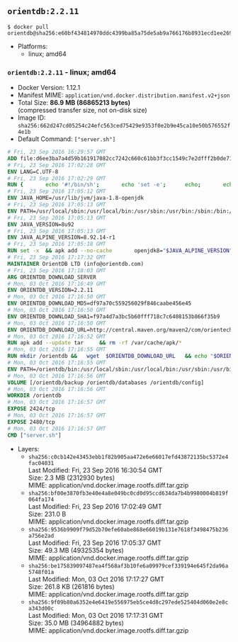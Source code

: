 ## `orientdb:2.2.11`

```console
$ docker pull orientdb@sha256:e60bf434814970ddc4399ba85a75de5ab9a766176b8931ecd1ee2693095912ad
```

-	Platforms:
	-	linux; amd64

### `orientdb:2.2.11` - linux; amd64

-	Docker Version: 1.12.1
-	Manifest MIME: `application/vnd.docker.distribution.manifest.v2+json`
-	Total Size: **86.9 MB (86865213 bytes)**  
	(compressed transfer size, not on-disk size)
-	Image ID: `sha256:662d247cd05254c24efc563ced75429e9353f0e2b9e45ca10e50b576552f4e1b`
-	Default Command: `["server.sh"]`

```dockerfile
# Fri, 23 Sep 2016 16:29:57 GMT
ADD file:d6ee3ba7a4d59b161917082cc7242c660c61bb3f3cc1549c7e2dfff2b0de7104 in / 
# Fri, 23 Sep 2016 17:02:28 GMT
ENV LANG=C.UTF-8
# Fri, 23 Sep 2016 17:02:29 GMT
RUN { 		echo '#!/bin/sh'; 		echo 'set -e'; 		echo; 		echo 'dirname "$(dirname "$(readlink -f "$(which javac || which java)")")"'; 	} > /usr/local/bin/docker-java-home 	&& chmod +x /usr/local/bin/docker-java-home
# Fri, 23 Sep 2016 17:05:12 GMT
ENV JAVA_HOME=/usr/lib/jvm/java-1.8-openjdk
# Fri, 23 Sep 2016 17:05:13 GMT
ENV PATH=/usr/local/sbin:/usr/local/bin:/usr/sbin:/usr/bin:/sbin:/bin:/usr/lib/jvm/java-1.8-openjdk/jre/bin:/usr/lib/jvm/java-1.8-openjdk/bin
# Fri, 23 Sep 2016 17:05:13 GMT
ENV JAVA_VERSION=8u92
# Fri, 23 Sep 2016 17:05:13 GMT
ENV JAVA_ALPINE_VERSION=8.92.14-r1
# Fri, 23 Sep 2016 17:05:18 GMT
RUN set -x 	&& apk add --no-cache 		openjdk8="$JAVA_ALPINE_VERSION" 	&& [ "$JAVA_HOME" = "$(docker-java-home)" ]
# Fri, 23 Sep 2016 17:17:32 GMT
MAINTAINER OrientDB LTD (info@orientdb.com)
# Fri, 23 Sep 2016 17:18:03 GMT
ARG ORIENTDB_DOWNLOAD_SERVER
# Mon, 03 Oct 2016 17:16:49 GMT
ENV ORIENTDB_VERSION=2.2.11
# Mon, 03 Oct 2016 17:16:50 GMT
ENV ORIENTDB_DOWNLOAD_MD5=df97a70c559256029f846caabe456e45
# Mon, 03 Oct 2016 17:16:50 GMT
ENV ORIENTDB_DOWNLOAD_SHA1=f97a4d7a3bc5b60fff718c7c6408153b866f35b9
# Mon, 03 Oct 2016 17:16:50 GMT
ENV ORIENTDB_DOWNLOAD_URL=http://central.maven.org/maven2/com/orientechnologies/orientdb-community/2.2.11/orientdb-community-2.2.11.tar.gz
# Mon, 03 Oct 2016 17:16:52 GMT
RUN apk add --update tar     && rm -rf /var/cache/apk/*
# Mon, 03 Oct 2016 17:16:55 GMT
RUN mkdir /orientdb &&   wget  $ORIENTDB_DOWNLOAD_URL   && echo "$ORIENTDB_DOWNLOAD_MD5 *orientdb-community-$ORIENTDB_VERSION.tar.gz" | md5sum -c -   && echo "$ORIENTDB_DOWNLOAD_SHA1 *orientdb-community-$ORIENTDB_VERSION.tar.gz" | sha1sum -c -   && tar -xvzf orientdb-community-$ORIENTDB_VERSION.tar.gz -C /orientdb --strip-components=1   && rm orientdb-community-$ORIENTDB_VERSION.tar.gz   && rm -rf /orientdb/databases/*
# Mon, 03 Oct 2016 17:16:55 GMT
ENV PATH=/orientdb/bin:/usr/local/sbin:/usr/local/bin:/usr/sbin:/usr/bin:/sbin:/bin:/usr/lib/jvm/java-1.8-openjdk/jre/bin:/usr/lib/jvm/java-1.8-openjdk/bin
# Mon, 03 Oct 2016 17:16:56 GMT
VOLUME [/orientdb/backup /orientdb/databases /orientdb/config]
# Mon, 03 Oct 2016 17:16:56 GMT
WORKDIR /orientdb
# Mon, 03 Oct 2016 17:16:57 GMT
EXPOSE 2424/tcp
# Mon, 03 Oct 2016 17:16:57 GMT
EXPOSE 2480/tcp
# Mon, 03 Oct 2016 17:16:57 GMT
CMD ["server.sh"]
```

-	Layers:
	-	`sha256:c0cb142e43453ebb1f82b905aa472e6e66017efd43872135bc5372e4fac04031`  
		Last Modified: Fri, 23 Sep 2016 16:30:54 GMT  
		Size: 2.3 MB (2312930 bytes)  
		MIME: application/vnd.docker.image.rootfs.diff.tar.gzip
	-	`sha256:bf00e3870fb3e40e4a8e049bc0cd0d95ccd634da7b4b9980004b819f064fa174`  
		Last Modified: Fri, 23 Sep 2016 17:02:49 GMT  
		Size: 231.0 B  
		MIME: application/vnd.docker.image.rootfs.diff.tar.gzip
	-	`sha256:9536b9909f79d52b70efe60abe868e66019b131e7618f3498475b236a756e2ad`  
		Last Modified: Fri, 23 Sep 2016 17:05:37 GMT  
		Size: 49.3 MB (49325354 bytes)  
		MIME: application/vnd.docker.image.rootfs.diff.tar.gzip
	-	`sha256:be175839097487ea4f568af3b10fe6a09979cef339194e645f2da96a5748f01a`  
		Last Modified: Mon, 03 Oct 2016 17:17:27 GMT  
		Size: 261.8 KB (261816 bytes)  
		MIME: application/vnd.docker.image.rootfs.diff.tar.gzip
	-	`sha256:9f09b80a6352e4e6419e556975eb5ce4d8c297ede525404d060e2e8ca343d00c`  
		Last Modified: Mon, 03 Oct 2016 17:17:31 GMT  
		Size: 35.0 MB (34964882 bytes)  
		MIME: application/vnd.docker.image.rootfs.diff.tar.gzip
